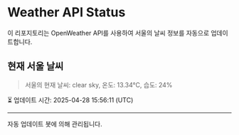 
# Weather API Status

이 리포지토리는 OpenWeather API를 사용하여 서울의 날씨 정보를 자동으로 업데이트합니다.

## 현재 서울 날씨
> 서울의 현재 날씨: clear sky, 온도: 13.34°C, 습도: 24%

⏳ 업데이트 시간: 2025-04-28 15:56:11 (UTC)

---
자동 업데이트 봇에 의해 관리됩니다.
